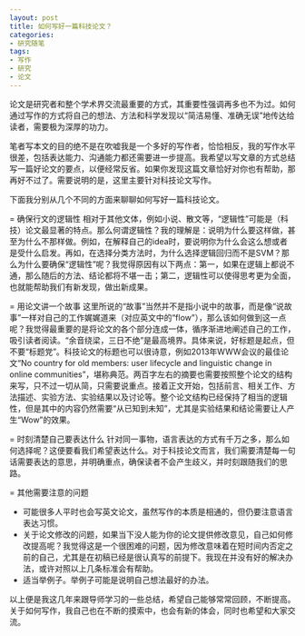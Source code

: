```yaml
---
layout: post
title: 如何写好一篇科技论文？
categories: 
- 研究随笔
tags: 
- 写作
- 研究
- 论文
---
```


论文是研究者和整个学术界交流最重要的方式，其重要性强调再多也不为过。如何通过写作的方式将自己的想法、方法和科学发现以“简洁易懂、准确无误”地传达给读者，需要极为深厚的功力。

笔者写本文的目的绝不是在吹嘘我是一个多好的写作者，恰恰相反，我的写作水平很差，包括表达能力、沟通能力都还需要进一步提高。我希望以写文章的方式总结写一篇好论文的要点，以便经常反省。如果你发现这篇文章恰好对你也有帮助，那再好不过了。需要说明的是，这里主要针对科技论文写作。

下面我分别从几个不同的方面来聊聊如何写好一篇科技论文。

= 确保行文的逻辑性
相对于其他文体，例如小说、散文等，“逻辑性”可能是（科技）论文最显著的特点。那么何谓逻辑性？我的理解是：说明为什么要这样做，甚至为什么不那样做。例如，在解释自己的idea时，要说明你为什么会这么想或者是受什么启发。再如，在选择分类方法时，为什么选择逻辑回归而不是SVM？那么为什么要确保“逻辑性”呢？我觉得原因有以下两点：第一，如果在逻辑上都说不通，那么随后的方法、结论都将不堪一击；第二，逻辑性可以使得思考更为全面，也就能帮助我们有新发现，做出新成果。

= 用论文讲一个故事
这里所说的“故事”当然并不是指小说中的故事，而是像“说故事”一样对自己的工作娓娓道来（对应英文中的“flow”），那么该如何做到这一点呢？我觉得最重要的是将论文的各个部分连成一体，循序渐进地阐述自己的工作，吸引读者阅读。“余音绕梁，三日不绝”是最高境界。具体来说，好标题是起点，但不要“标题党”。科技论文的标题也可以很诗意，例如2013年WWW会议的最佳论文“No country for old members: user lifecycle and linguistic change in online communities”，堪称典范。两百字左右的摘要也需要按照整个论文的结构来写，只不过一切从简，只需要说重点。接着正文开始，包括前言、相关工作、方法描述、实验方法、实验结果以及讨论等。整个论文结构已经保持了相当的逻辑性，但是其中的内容仍然需要“从已知到未知”，尤其是实验结果和结论需要让人产生“Wow”的效果。

= 时刻清楚自己要表达什么
针对同一事物，语言表达的方式有千万之多，那么如何选择呢？这便要看我们希望表达什么。对于科技论文而言，我们需要清楚每一句话需要表达的意思，并明确重点，确保读者不会产生歧义，并时刻跟随我们的思路。

= 其他需要注意的问题
* 可能很多人平时也会写英文论文，虽然写作的本质是相通的，但仍要注意语言表达习惯。
* 关于论文修改的问题，如果当下没人能为你的论文提供修改意见，自己如何修改提高呢？我觉得这是一个很困难的问题，因为修改意味着在短时间内否定之前的自己，尤其是在初稿已经是很认真写的前提下。我现在并没有好的解决办法，或许对照以上几条标准会有帮助。
* 适当举例子。举例子可能是说明自己想法最好的办法。

以上便是我这几年来跟导师学习的一些总结，希望自己能够常常回顾，不断提高。关于如何写作，我自己也在不断的摸索中，也会有新的体会，同时也希望和大家交流。
